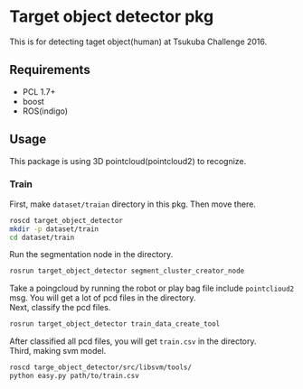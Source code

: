 # Target object detector pkg

This is for detecting taget object(human) at Tsukuba Challenge 2016.

## Requirements

- PCL 1.7+
- boost
- ROS(indigo)


## Usage
This package is using 3D pointcloud(pointcloud2) to recognize.

### Train
First, make `dataset/traian` directory in this pkg. Then move there.
```bash
roscd target_object_detector
mkdir -p dataset/train
cd dataset/train
```
Run the segmentation node in the directory.
```bash
rosrun target_object_detector segment_cluster_creator_node
```
Take a poingcloud by running the robot or play bag file include `pointclioud2` msg.
You will get a lot of pcd files in the directory.  
Next, classify the pcd files.
```bash
rosrun target_object_detector train_data_create_tool
```
After classified all pcd files, you will get `train.csv` in the directory.  
Third, making svm model.
```bash
roscd targe_object_detector/src/libsvm/tools/
python easy.py path/to/train.csv
```
